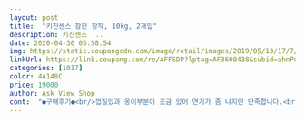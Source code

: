 ```yaml
---
layout: post 
title:  "키친센스 참한 장작, 10kg, 2개입" 
description: 키친센스  ..
date: 2020-04-30 05:58:54 
img: https://static.coupangcdn.com/image/retail/images/2019/05/13/17/7/075f909f-ef22-475a-9bb6-5798211cc813.jpg 
linkUrl: https://link.coupang.com/re/AFFSDP?lptag=AF3600438&subid=ahnPublicAsk&pageKey=221273989&itemId=690951100&vendorItemId=4770377166&traceid=V0-113-f4aa1bf9514a6112 
categories: [1017] 
color: 4A148C 
price: 19000 
author: Ask View Shop 
cont:  "●구매후기●<br/>껍질있과 옹이부분이 조금 있어 연기가 좀 나지만 만족합니다.<br/><br/>눈이 너무 매워 함들었습니다.<br/><br/>다른 상품평 다 괜찮길래 믿고 샀는데 제가 잘못 걸린건지<br/>덕분에 즐거운 캠핑했네요~<br/>불이 잘 안붙어요.<br/>.<br/>ㅜㅜ<br/>설명과 동일하게 야채망으로 2개 10킬로씩 소분이 되어있어요.<br/><br/>잘 말라있고 식용유 신공으로 단번에 불이 붙습니다.<br/><br/>장작크기별로 옵션이 정해져있으면 더 좋을것 같아요.<br/><br/>절대 불 안붙습니다 난로용으로 가져간 등유를 뿌려서 붙였는데도 안붙고 겨우 불 붙어도 금방 꺼집니다 연기랑 냄새가 많이 나고 불 붙었을때 치이이익 소리도 납니다= 젖어 있다는 상태라는거죠? 사진상 잘 안보이지만 대부분 장작에 곰팡이가 나있습니다 휴 20키로 다 버려야하나... <br/><br/>" 
---
```

